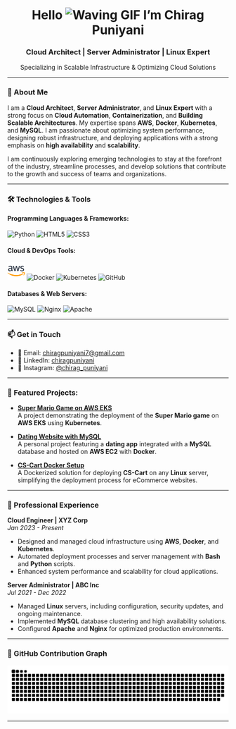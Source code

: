 <h1 align="center">
  Hello <img src="https://media.giphy.com/media/hvRJCLFzcasrR4ia7z/giphy.gif" width="40" alt="Waving GIF" />  I’m Chirag Puniyani
</h1>

<h3 align="center">Cloud Architect | Server Administrator | Linux Expert</h3>
<p align="center">Specializing in Scalable Infrastructure & Optimizing Cloud Solutions</p>

---

### 🚀 About Me

I am a **Cloud Architect**, **Server Administrator**, and **Linux Expert** with a strong focus on **Cloud Automation**, **Containerization**, and **Building Scalable Architectures**. My expertise spans **AWS**, **Docker**, **Kubernetes**, and **MySQL**. I am passionate about optimizing system performance, designing robust infrastructure, and deploying applications with a strong emphasis on **high availability** and **scalability**.

I am continuously exploring emerging technologies to stay at the forefront of the industry, streamline processes, and develop solutions that contribute to the growth and success of teams and organizations.

---

### 🛠️ Technologies & Tools

#### Programming Languages & Frameworks:
<div align="left">
  <img src="https://cdn.jsdelivr.net/gh/devicons/devicon/icons/python/python-original.svg" height="40" alt="Python" />
  <img src="https://cdn.jsdelivr.net/gh/devicons/devicon/icons/html5/html5-original.svg" height="40" alt="HTML5" />
  <img src="https://cdn.jsdelivr.net/gh/devicons/devicon/icons/css3/css3-original.svg" height="40" alt="CSS3" />
</div>

#### Cloud & DevOps Tools:
<div align="left">
  <img src="https://raw.githubusercontent.com/devicons/devicon/master/icons/amazonwebservices/amazonwebservices-original-wordmark.svg" height="40" alt="AWS" />
  <img src="https://cdn.jsdelivr.net/gh/devicons/devicon/icons/docker/docker-original.svg" height="40" alt="Docker" />
  <img src="https://cdn.jsdelivr.net/gh/devicons/devicon/icons/kubernetes/kubernetes-plain.svg" height="40" alt="Kubernetes" />
  <img src="https://cdn.jsdelivr.net/gh/devicons/devicon/icons/github/github-original.svg" height="40" alt="GitHub" />
</div>

#### Databases & Web Servers:
<div align="left">
  <img src="https://cdn.jsdelivr.net/gh/devicons/devicon/icons/mysql/mysql-original.svg" height="40" alt="MySQL" />
  <img src="https://cdn.jsdelivr.net/gh/devicons/devicon/icons/nginx/nginx-original.svg" height="40" alt="Nginx" />
  <img src="https://cdn.jsdelivr.net/gh/devicons/devicon/icons/apache/apache-original.svg" height="40" alt="Apache" />
</div>

---

### 📫 Get in Touch

- 📧 Email: [chiragpuniyani7@gmail.com](mailto:chiragpuniyani7@gmail.com)
- 💼 LinkedIn: [chiragpuniyani](https://linkedin.com/in/chiragpuniyani)
- 📸 Instagram: [@chirag_puniyani](https://instagram.com/chirag_puniyani)

---

### 📌 Featured Projects:

- **[Super Mario Game on AWS EKS](https://github.com/yourusername/super-mario-game-on-aws-eks)**  
  A project demonstrating the deployment of the **Super Mario game** on **AWS EKS** using **Kubernetes**.

- **[Dating Website with MySQL](https://github.com/yourusername/dating-website)**  
  A personal project featuring a **dating app** integrated with a **MySQL** database and hosted on **AWS EC2** with **Docker**.

- **[CS-Cart Docker Setup](https://github.com/yourusername/cscart-docker)**  
  A Dockerized solution for deploying **CS-Cart** on any **Linux** server, simplifying the deployment process for eCommerce websites.

---

### 💼 Professional Experience

**Cloud Engineer | XYZ Corp**  
*Jan 2023 - Present*  
- Designed and managed cloud infrastructure using **AWS**, **Docker**, and **Kubernetes**.
- Automated deployment processes and server management with **Bash** and **Python** scripts.
- Enhanced system performance and scalability for cloud applications.

**Server Administrator | ABC Inc**  
*Jul 2021 - Dec 2022*  
- Managed **Linux** servers, including configuration, security updates, and ongoing maintenance.
- Implemented **MySQL** database clustering and high availability solutions.
- Configured **Apache** and **Nginx** for optimized production environments.

---

### 🔗 GitHub Contribution Graph

![GitHub Contributions](https://github.com/Platane/snk/raw/output/github-contribution-grid-snake.svg)

---
